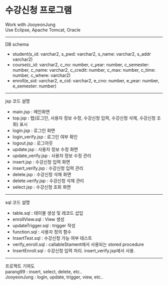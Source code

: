 # 수강신청 프로그램
Work with JooyeonJung   
Use Eclipse, Apache Tomcat, Oracle

---
DB schema
- student(s_id: varchar2, s_pwd: varchar2, s_name: varchar2, s_addr varchar2)
- course(c_id: varchar2, c_no: number, c_year: number, c_semester: number, c_name: varchar2, c_credit: number, c_max: number, c_time: number, c_where: varchar2)
- enroll(e_sid: varchar2, e_cid: varchar2, e_cno: number, e_year: number, e_semester: number)
---
jsp 코드 설명
- main.jsp : 메인화면
- top.jsp : 탭(로그인, 사용자 정보 수정, 수강신청 입력, 수강신청 삭제, 수강신청 조회) 표시
- login.jsp : 로그인 화면
- login_verify.jsp : 로그인 여부 확인
- logout.jsp : 로그아웃
- update.jsp : 사용자 정보 수정 화면
- update_verify.jsp : 사용자 정보 수정 관리
- insert.jsp : 수강신청 입력 화면
- insert_verify.jsp : 수강신청 입력 관리
- delete.jsp : 수강신청 삭제 화면
- delete.verify.jsp : 수강신청 삭제 관리
- select.jsp : 수강신청 조회 화면
---
sql 코드 설명
- table.sql : 테이블 생성 및 레코드 삽입
- enrollView.sql : View 생성
- updateTrigger.sql : trigger 작성
- function.sql : 사용자 정의 함수
- InsertTest.sql : 수강신청 가능 여부 테스트
- verify_enroll.sql : callableStament에서 사용되는 stored procedure
- InsertEnroll.sql : 수강신청 입력 처리. insert_verify.jsp에서 사용. 
---
프로젝트 기여도   
parang99 : insert, select, delete, etc..   
JooyeonJung : login, update, trigger, view, etc..   
